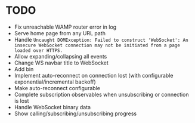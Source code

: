 # TODO

* Fix unreachable WAMP router error in log
* Serve home page from any URL path
* Handle `Uncaught DOMException: Failed to construct 'WebSocket': An insecure WebSocket connection may not be initiated from a page loaded over HTTPS.`
* Allow expanding/collapsing all events
* Change WS navbar title to WebSocket
* Add bin
* Implement auto-reconnect on connection lost (with configurable exponential/incremental backoff)
* Make auto-reconnect configurable
* Complete subscription observables when unsubscribing or connection is lost
* Handle WebSocket binary data
* Show calling/subscribing/unsubscribing progress
